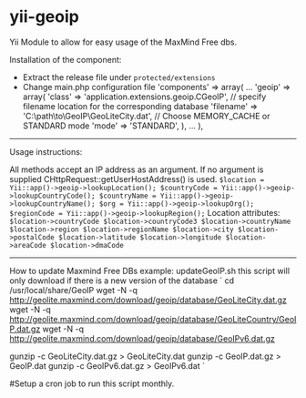 yii-geoip
=========

Yii Module to allow for easy usage of the MaxMind Free dbs.

Installation of the component:
* Extract the release file under `protected/extensions`
* Change main.php configuration file
  'components' => array(
      ...
      'geoip' => array(
          'class' => 'application.extensions.geoip.CGeoIP',
          // specify filename location for the corresponding database
          'filename' => 'C:\path\to\GeoIP\GeoLiteCity.dat',
          // Choose MEMORY_CACHE or STANDARD mode
          'mode' => 'STANDARD',
      ),
      ...
  ),

-----------------------------------------------
Usage instructions:

All methods accept an IP address as an argument.
If no argument is supplied CHttpRequest::getUserHostAddress() is used.
`
  $location = Yii::app()->geoip->lookupLocation();
  $countryCode = Yii::app()->geoip->lookupCountryCode();
  $countryName = Yii::app()->geoip->lookupCountryName();
  $org = Yii::app()->geoip->lookupOrg();
  $regionCode = Yii::app()->geoip->lookupRegion();
`
Location attributes:
`
  $location->countryCode
  $location->countryCode3
  $location->countryName
  $location->region
  $location->regionName
  $location->city
  $location->postalCode
  $location->latitude
  $location->longitude
  $location->areaCode
  $location->dmaCode
`

-----------------------------------------------
How to update Maxmind Free DBs example:
updateGeoIP.sh
this script will only download if there is a new version of the database
`
  cd /usr/local/share/GeoIP
  wget -N -q http://geolite.maxmind.com/download/geoip/database/GeoLiteCity.dat.gz
  wget -N -q http://geolite.maxmind.com/download/geoip/database/GeoLiteCountry/GeoIP.dat.gz
  wget -N -q http://geolite.maxmind.com/download/geoip/database/GeoIPv6.dat.gz

  gunzip -c GeoLiteCity.dat.gz > GeoLiteCity.dat
  gunzip -c GeoIP.dat.gz > GeoIP.dat
  gunzip -c GeoIPv6.dat.gz > GeoIPv6.dat
`

#Setup a cron job to run this script monthly.
